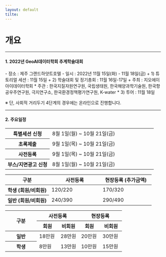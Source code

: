 ```yaml
---
layout: default
tilte:
---
```


# 개요

---

<p></p>

#### 1. 2022년 GeoAI데이터학회 추계학술대회

<p></p>
- 장소 : 제주 그랜드하얏트호텔
- 일시 : 2022년 11월 15일(화) - 11월 18일(금)
+ 1) 튜토리얼 세션 : 11월 15일
+ 2) 학술대회 및 정기총회 : 11월 16일-17일
  + 주최 : 지오에이아이데이터학회
  * 주관 : 한국지질자원연구원, 국립생태원, 한국해양과학기술원, 한국항공우주연구원, 극지연구소, 한국환경정책평가연구원, K-water
* 3) 투어 : 11월 18일

※ 단, 사회적 거리두기 4단계의 경우에는 온라인으로 진행합니다.

<p></p>

---

<p></p>

#### 2. 주요일정

<style>
  .customTable1 tr th {
    width: 30%;
  }

  .customTable2 tr td:nth-child(1) {
    width: 30%
  }
  .customTable2 tr td:nth-child(2) {
    width: 35%
  }
  .customTable2 tr td:nth-child(3) {
    width: 35%
  }
</style>
<table class="customTable1">
  <tr>
    <th>특별세션 신청</th>
    <td>8월 1일(월) ~ 10월 21일(금)</td>
  </tr>
  <tr>
    <th>초록제출</th>
    <td>9월 1일(목) ~ 10월 21일(금)</td>
  </tr>
  <tr>
    <th>사전등록</th>
    <td>9월 1일(목) ~ 10월 21일(금)</td>
  </tr>
  <tr>
    <th>부스/지면광고 신청</th>
    <td>8월 1일(월) ~ 10월 21일(금)</td>
  </tr>
</table>

<p></p>

<table class="customTable2">
  <thead>
    <tr>
      <th>구분</th>
      <th>사전등록</th>
      <th>현장등록 (추가금액)</th>
    </tr>
  </thead>
  <tbody>
    <tr>
      <th>학생 (회원/비회원)</th>
      <td>120/220</td>
      <td>170/320</td>
    </tr>
    <tr>
      <th>일반 (회원/비회원)</th>
      <td>240/390</td>
      <td>290/490</td>
    </tr>
  </tbody>
</table>

<p></p>

<table>
  <thead>
    <tr>
      <th rowspan="2" colspan="1">구분</th>
      <th rowspan="1" colspan="2">사전등록</th>
      <th rowspan="1" colspan="2">현장등록</th>
    </tr>
    <tr>
      <th style="width: 18.33%">회원</th>
      <th style="width: 17.52%">비회원</th>
      <th style="width: 18.33%">회원</th>
      <th style="width: 18.6%">비회원</th>
    </tr>
  </thead>
  <tbody>
    <tr>
      <th style="width: 24.26%">일반</th>
      <td style="width: 18.33%">18만원</td>
      <td style="width: 17.52%">28만원</td>
      <td style="width: 18.33%">20만원</td>
      <td style="width: 18.6%">30만원</td>
    </tr>
    <tr>
      <th style="width: 26.95%" rowspan="1">학생</th>
      <td rowspan="1" style="width: 18.33%">8만원</td>
      <td rowspan="1" style="width: 17.52%">13만원</td>
      <td rowspan="1" style="width: 18.33%">10만원</td>
      <td rowspan="1" style="width: 18.6%">15만원</td>
    </tr>
  </tbody>
</table>
